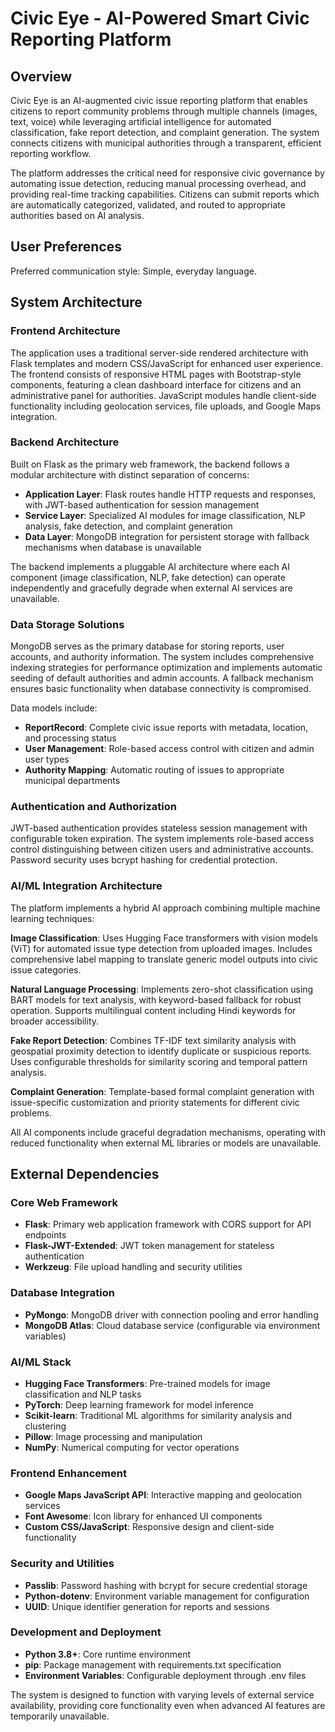 # Civic Eye - AI-Powered Smart Civic Reporting Platform

## Overview

Civic Eye is an AI-augmented civic issue reporting platform that enables citizens to report community problems through multiple channels (images, text, voice) while leveraging artificial intelligence for automated classification, fake report detection, and complaint generation. The system connects citizens with municipal authorities through a transparent, efficient reporting workflow.

The platform addresses the critical need for responsive civic governance by automating issue detection, reducing manual processing overhead, and providing real-time tracking capabilities. Citizens can submit reports which are automatically categorized, validated, and routed to appropriate authorities based on AI analysis.

## User Preferences

Preferred communication style: Simple, everyday language.

## System Architecture

### Frontend Architecture
The application uses a traditional server-side rendered architecture with Flask templates and modern CSS/JavaScript for enhanced user experience. The frontend consists of responsive HTML pages with Bootstrap-style components, featuring a clean dashboard interface for citizens and an administrative panel for authorities. JavaScript modules handle client-side functionality including geolocation services, file uploads, and Google Maps integration.

### Backend Architecture
Built on Flask as the primary web framework, the backend follows a modular architecture with distinct separation of concerns:

- **Application Layer**: Flask routes handle HTTP requests and responses, with JWT-based authentication for session management
- **Service Layer**: Specialized AI modules for image classification, NLP analysis, fake detection, and complaint generation
- **Data Layer**: MongoDB integration for persistent storage with fallback mechanisms when database is unavailable

The backend implements a pluggable AI architecture where each AI component (image classification, NLP, fake detection) can operate independently and gracefully degrade when external AI services are unavailable.

### Data Storage Solutions
MongoDB serves as the primary database for storing reports, user accounts, and authority information. The system includes comprehensive indexing strategies for performance optimization and implements automatic seeding of default authorities and admin accounts. A fallback mechanism ensures basic functionality when database connectivity is compromised.

Data models include:
- **ReportRecord**: Complete civic issue reports with metadata, location, and processing status
- **User Management**: Role-based access control with citizen and admin user types
- **Authority Mapping**: Automatic routing of issues to appropriate municipal departments

### Authentication and Authorization
JWT-based authentication provides stateless session management with configurable token expiration. The system implements role-based access control distinguishing between citizen users and administrative accounts. Password security uses bcrypt hashing for credential protection.

### AI/ML Integration Architecture
The platform implements a hybrid AI approach combining multiple machine learning techniques:

**Image Classification**: Uses Hugging Face transformers with vision models (ViT) for automated issue type detection from uploaded images. Includes comprehensive label mapping to translate generic model outputs into civic issue categories.

**Natural Language Processing**: Implements zero-shot classification using BART models for text analysis, with keyword-based fallback for robust operation. Supports multilingual content including Hindi keywords for broader accessibility.

**Fake Report Detection**: Combines TF-IDF text similarity analysis with geospatial proximity detection to identify duplicate or suspicious reports. Uses configurable thresholds for similarity scoring and temporal pattern analysis.

**Complaint Generation**: Template-based formal complaint generation with issue-specific customization and priority statements for different civic problems.

All AI components include graceful degradation mechanisms, operating with reduced functionality when external ML libraries or models are unavailable.

## External Dependencies

### Core Web Framework
- **Flask**: Primary web application framework with CORS support for API endpoints
- **Flask-JWT-Extended**: JWT token management for stateless authentication
- **Werkzeug**: File upload handling and security utilities

### Database Integration
- **PyMongo**: MongoDB driver with connection pooling and error handling
- **MongoDB Atlas**: Cloud database service (configurable via environment variables)

### AI/ML Stack
- **Hugging Face Transformers**: Pre-trained models for image classification and NLP tasks
- **PyTorch**: Deep learning framework for model inference
- **Scikit-learn**: Traditional ML algorithms for similarity analysis and clustering
- **Pillow**: Image processing and manipulation
- **NumPy**: Numerical computing for vector operations

### Frontend Enhancement
- **Google Maps JavaScript API**: Interactive mapping and geolocation services
- **Font Awesome**: Icon library for enhanced UI components
- **Custom CSS/JavaScript**: Responsive design and client-side functionality

### Security and Utilities
- **Passlib**: Password hashing with bcrypt for secure credential storage
- **Python-dotenv**: Environment variable management for configuration
- **UUID**: Unique identifier generation for reports and sessions

### Development and Deployment
- **Python 3.8+**: Core runtime environment
- **pip**: Package management with requirements.txt specification
- **Environment Variables**: Configurable deployment through .env files

The system is designed to function with varying levels of external service availability, providing core functionality even when advanced AI features are temporarily unavailable.